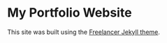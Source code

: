 My Portfolio Website
=========================

This site was built using the [Freelancer Jekyll theme](https://github.com/jeromelachaud/freelancer-theme).
